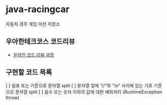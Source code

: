 # java-racingcar
자동차 경주 게임 미션 저장소

## 우아한테크코스 코드리뷰
* [온라인 코드 리뷰 과정](https://github.com/woowacourse/woowacourse-docs/blob/master/maincourse/README.md)

## 구현할 코드 목록

[ ] 쉼표 또는 기준으로 문자열 split
[ ] 문자열 앞에 “//”와 “\n” 사이에 있는 기호 기준으로 문자열 split
[ ] 음수 또는 숫자 이외의 값에 대한 예외처리 (RuntimeException throw)
